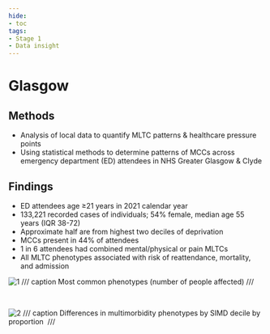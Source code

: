 ```yaml
---
hide:
- toc
tags:
- Stage 1
- Data insight
---
```


# Glasgow 

## Methods
* Analysis of local data to quantify MLTC patterns & healthcare pressure points
* Using statistical methods to determine patterns of MCCs across emergency department (ED) attendees in NHS Greater Glasgow & Clyde

## Findings 
* ED attendees age ≥21 years in 2021 calendar year
* 133,221 recorded cases of individuals; 54% female, median age 55 years (IQR 38-72)
* Approximate half are from highest two deciles of deprivation
* MCCs present in 44% of attendees
* 1 in 6 attendees had combined mental/physical or pain MLTCs
* All MLTC phenotypes associated with risk of reattendance, mortality, and admission

![1](..assets/glasgow-hi-1.PNG)
/// caption
Most common phenotypes (number of people affected)
///

<br>

![2](..assets/glasgow-hi-2.PNG)
/// caption
Differences in multimorbidity phenotypes by SIMD decile by proportion 
///


